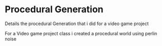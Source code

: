# Procedural Generation 
 Details the procedural Generation that i did for a video game project


For a Video game project class i created a procedural world using perlin noise 

